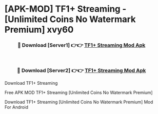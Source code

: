 # [APK-MOD] TF1+   Streaming - [Unlimited Coins No Watermark Premium] xvy60



<div align="center">
<h3>🔴 Download [Server1] 👉👉 <a href="https://momento.my/?title=TF1+___Streaming">TF1+   Streaming Mod Apk</a></h3><br>

<h3>🔴 Download [Server2] 👉👉 <a href="https://momento.my/?title=TF1+___Streaming">TF1+   Streaming Mod Apk</a></h3>
</div>



Download TF1+   Streaming 

Free APK MOD TF1+   Streaming [Unlimited Coins No Watermark Premium]

Download TF1+   Streaming [Unlimited Coins No Watermark Premium] Mod For Android
